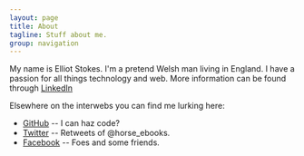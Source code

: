 ```yaml
---
layout: page
title: About
tagline: Stuff about me.
group: navigation
---
```


My name is Elliot Stokes. I'm a pretend Welsh man living in England. I have a passion for all things technology and web. More information can be found through [LinkedIn](https://linkedin.com)

Elsewhere on the interwebs you can find me lurking here:


* [GitHub](https://github.com/{{site.author.github}}) -- I can haz code?
* [Twitter](https://twitter.com/{{site.author.twitter}}) -- Retweets of @horse_ebooks.
* [Facebook](https://facebook.com/{{site.author.facebook}}) -- Foes and some friends.

